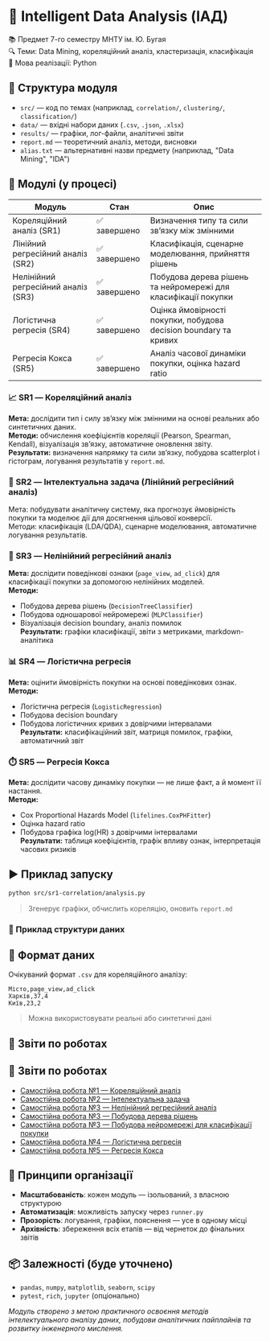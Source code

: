 # 🧠 Intelligent Data Analysis (ІАД)

📚 Предмет 7-го семестру МНТУ ім. Ю. Бугая  
🔍 Теми: Data Mining, кореляційний аналіз, кластеризація, класифікація  
🔧 Мова реалізації: Python

## 📁 Структура модуля

- `src/` — код по темах (наприклад, `correlation/`, `clustering/`, `classification/`)
- `data/` — вхідні набори даних (`.csv`, `.json`, `.xlsx`)
- `results/` — графіки, лог-файли, аналітичні звіти
- `report.md` — теоретичний аналіз, методи, висновки
- `alias.txt` — альтернативні назви предмету (наприклад, "Data Mining", "IDA")

## 🚀 Модулі (у процесі)

| Модуль                              | Стан         | Опис                                                             |
| ----------------------------------- | ------------ | ---------------------------------------------------------------- |
| Кореляційний аналіз (SR1)           | ✅ завершено | Визначення типу та сили зв’язку між змінними                     |
| Лінійний регресійний аналіз (SR2)   | ✅ завершено | Класифікація, сценарне моделювання, прийняття рішень             |
| Нелінійний регресійний аналіз (SR3) | ✅ завершено | Побудова дерева рішень та нейромережі для класифікації покупки   |
| Логістична регресія (SR4)           | ✅ завершено | Оцінка ймовірності покупки, побудова decision boundary та кривих |
| Регресія Кокса (SR5)                | ✅ завершено | Аналіз часової динаміки покупки, оцінка hazard ratio             |

### 📈 SR1 — Кореляційний аналіз

**Мета:** дослідити тип і силу зв’язку між змінними на основі реальних або синтетичних даних.  
**Методи:** обчислення коефіцієнтів кореляції (Pearson, Spearman, Kendall), візуалізація зв’язку, автоматичне оновлення звіту.  
**Результати:** визначення напрямку та сили зв’язку, побудова scatterplot і гістограм, логування результатів у `report.md`.

### 🧠 SR2 — Інтелектуальна задача (Лінійний регресійний аналіз)

Мета: побудувати аналітичну систему, яка прогнозує ймовірність покупки та моделює дії для досягнення цільової конверсії.  
Методи: класифікація (LDA/QDA), сценарне моделювання, автоматичне логування результатів.

### 🌿 SR3 — Нелінійний регресійний аналіз

**Мета:** дослідити поведінкові ознаки (`page_view`, `ad_click`) для класифікації покупки за допомогою нелінійних моделей.  
**Методи:**

- Побудова дерева рішень (`DecisionTreeClassifier`)
- Побудова одношарової нейромережі (`MLPClassifier`)
- Візуалізація decision boundary, аналіз помилок  
  **Результати:** графіки класифікації, звіти з метриками, markdown-аналітика

### 📊 SR4 — Логістична регресія

**Мета:** оцінити ймовірність покупки на основі поведінкових ознак.  
**Методи:**

- Логістична регресія (`LogisticRegression`)
- Побудова decision boundary
- Побудова логістичних кривих з довірчими інтервалами  
  **Результати:** класифікаційний звіт, матриця помилок, графіки, автоматичний звіт

### ⏱️ SR5 — Регресія Кокса

**Мета:** дослідити часову динаміку покупки — не лише факт, а й момент її настання.  
**Методи:**

- Cox Proportional Hazards Model (`lifelines.CoxPHFitter`)
- Оцінка hazard ratio
- Побудова графіка log(HR) з довірчими інтервалами  
  **Результати:** таблиця коефіцієнтів, графік впливу ознак, інтерпретація часових ризиків

## ▶️ Приклад запуску

```bash
python src/sr1-correlation/analysis.py
```

> Згенерує графіки, обчислить кореляцію, оновить `report.md`

### 📁 Приклад структури даних

## 📄 Формат даних

Очікуваний формат `.csv` для кореляційного аналізу:

```
Місто,page_view,ad_click
Харків,37,4
Київ,23,2

```

> Можна використовувати реальні або синтетичні дані

## 📑 Звіти по роботах

## 📑 Звіти по роботах

- [Самостійна робота №1 — Кореляційний аналіз](results/sr1-correlation/report.md)
- [Самостійна робота №2 — Інтелектуальна задача](results/sr2-intelligent-task/report.md)
- [Самостійна робота №3 — Нелінійний регресійний аналіз](results/sr3-nonlin-regres-analysis/report-nonlin-regres-analysis.md)
- [Самостійна робота №3 — Побудова дерева рішень](results/sr3-nonlin-regres-analysis/report-decision-tree.md)
- [Самостійна робота №3 — Побудова нейромережі для класифікації покупки](results/sr3-nonlin-regres-analysis/report-neural-net.md)
- [Самостійна робота №4 — Логістична регресія](results/sr4-logistic-regression/report.md)
- [Самостійна робота №5 — Регресія Кокса](results/sr5-cox-regression/report.md)

## 🧩 Принципи організації

- **Масштабованість**: кожен модуль — ізольований, з власною структурою
- **Автоматизація**: можливість запуску через `runner.py`
- **Прозорість**: логування, графіки, пояснення — усе в одному місці
- **Архівність**: збереження всіх етапів — від чернеток до фінальних звітів

## 📦 Залежності (буде уточнено)

- `pandas`, `numpy`, `matplotlib`, `seaborn`, `scipy`
- `pytest`, `rich`, `jupyter` (опціонально)

_Модуль створено з метою практичного освоєння методів інтелектуального аналізу даних, побудови аналітичних пайплайнів та розвитку інженерного мислення._
